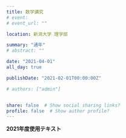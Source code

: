 ```yaml
---
title: 数学講究
# event: 
# event_url: ""

location: 新潟大学 理学部

summary: "通年"
# abstract: ""

date: "2021-04-01"
all_day: true

publishDate: "2021-02-01T00:00:00Z"

# authors: ["admin"]


share: false  # Show social sharing links?
profile: false  # Show author profile?
---
```

**2021年度使用テキスト**
